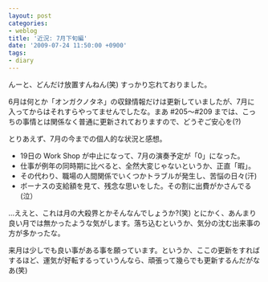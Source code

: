 ```yaml
---
layout: post
categories:
- weblog
title: '近況: 7月下旬編'
date: '2009-07-24 11:50:00 +0900'
tags:
- diary
---
```

んーと、どんだけ放置すんねん(笑) すっかり忘れておりました。

6月は何とか「オンガクノタネ」の収録情報だけは更新していましたが、7月に入ってからはそれすらやってませんでしたな。まあ #205〜#209 までは、こっちの事情とは関係なく普通に更新されておりますので、どうぞご安心を(?)

とりあえず、7月の今までの個人的な状況と感想。

* 19日の Work Shop が中止になって、7月の演奏予定が「0」になった。
* 仕事が例年の同時期に比べると、全然大変じゃないというか、正直「暇」。
* その代わり、職場の人間関係でいくつかトラブルが発生し、苦悩の日々(汗)
* ボーナスの支給額を見て、残念な思いをした。その割に出費がかさんでる(泣）

…ええと、これは月の大殺界とかそんなんでしょうか?(笑) とにかく、あんまり良い月では無かったような気がします。落ち込むというか、気分の沈む出来事の方が多かったな。

来月は少しでも良い事がある事を願っています。というか、ここの更新をすればするほど、運気が好転するっていうんなら、頑張って幾らでも更新するんだがなあ(笑)

